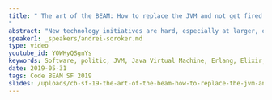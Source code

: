 ```yaml
---
title: " The art of the BEAM: How to replace the JVM and not get fired
"
abstract: "New technology initiatives are hard, especially at larger, older companies. In particular, when the target is something as fundamental as the VM. This talk explains how to successfully insert BEAM into a seemingly unbudging technology stack, and live to reap the benefits."
speaker1: _speakers/andrei-soroker.md
type: video
youtube_id: YOWHyQSgnYs
keywords: Software, politic, JVM, Java Virtual Machine, Erlang, Elixir, BEAM VM
date: 2019-05-31
tags: Code BEAM SF 2019
slides: /uploads/cb-sf-19-the-art-of-the-beam-how-to-replace-the-jvm-and-not-get-fired-andrei-soroker-compressed.pdf
---
```


